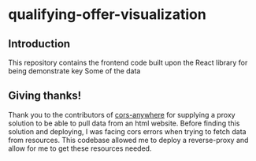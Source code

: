 # qualifying-offer-visualization
## Introduction
This repository contains the frontend code built upon the React library for being demonstrate key 
Some of the data

## Giving thanks!
Thank you to the contributors of [cors-anywhere](https://github.com/Rob--W/cors-anywhere) for supplying a proxy solution to be able to pull data from an html website. Before finding this solution and deploying, I was facing cors errors when trying to fetch data from resources. This codebase allowed me to deploy a reverse-proxy and allow for me to get these resources needed.

